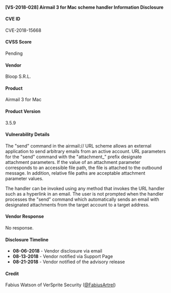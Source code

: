#### [VS-2018-028] Airmail 3 for Mac scheme handler Information Disclosure

#### CVE ID
CVE-2018-15668

#### CVSS Score
Pending

#### Vendor
Bloop S.R.L.

#### Product
Airmail 3 for Mac

#### Product Version
3.5.9

#### Vulnerability Details

The "send" command in the airmail:// URL scheme allows an external application to send arbitrary emails from an active account. URL parameters for the "send" command with the "attachment_" prefix designate attachment parameters. If the value of an attachment parameter corresponds to an accessible file path, the file is attached to the outbound message. In addition, relative file paths are acceptable attachment parameter values.

The handler can be invoked using any method that invokes the URL handler such as a hyperlink in an email. The user is not prompted when the handler processes the "send" command which automatically sends an email with designated attachments from the target account to a target address.

#### Vendor Response
No response.

#### Disclosure Timeline		
 		
* **08-06-2018** - Vendor disclosure via email
* **08-13-2018** - Vendor notified via Support Page
* **08-21-2018** - Vendor notified of the advisory release
 		
#### Credit
Fabius Watson of VerSprite Security
([@FabiusArtrel](https://twitter.com/FabiusArtrel))
